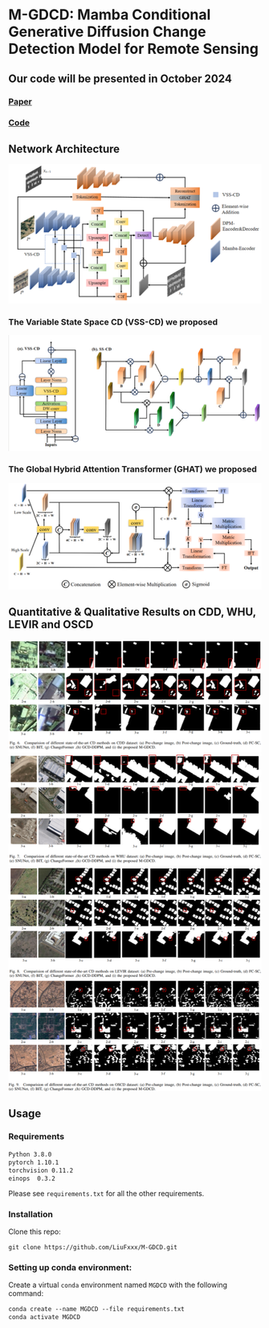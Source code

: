 # M-GDCD: Mamba Conditional Generative Diffusion Change Detection Model for Remote Sensing
## Our code will be presented in October 2024

### [Paper](https://www.google.com)
### [Code](https://github.com/LiuFxxx/T-GDCD)
## Network Architecture
![输入图片说明](photos/network.png)
### The Variable State Space CD (VSS-CD) we proposed
![输入图片说明](photos/vsscd.png)
### The Global Hybrid Attention Transformer (GHAT) we proposed
![输入图片说明](photos/ghat.png)
## Quantitative & Qualitative Results on CDD, WHU, LEVIR and OSCD
![输入图片说明](photos/cdd.png)
![输入图片说明](photos/whu.png)
![输入图片说明](photos/levir.png)
![输入图片说明](photos/oscd.png)
##  Usage
### Requirements
```
Python 3.8.0
pytorch 1.10.1
torchvision 0.11.2
einops  0.3.2
```
Please see ```requirements.txt``` for all the other requirements.
### Installation
Clone this repo:
```
git clone https://github.com/LiuFxxx/M-GDCD.git
```
### Setting up conda environment:
Create a virtual ```conda``` environment named ```MGDCD``` with the following command:
```
conda create --name MGDCD --file requirements.txt
conda activate MGDCD
```
